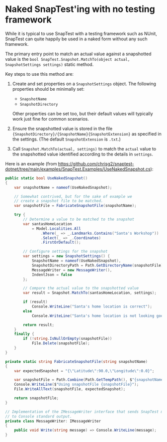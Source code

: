 # Naked SnapTest'ing with no testing framework

While it is typical to use SnapTest with a testing framework such as NUnit, SnapTest can quite happily be used in a naked form without any such framework.

The primary entry point to match an actual value against a snapshotted value is the `bool SnapTest.Snapshot.MatchTo(object actual, SnapshotSettings settings)` static method.

Key steps to use this method are:

1. Create and set properties on a `SnapshotSettings` object. The following properties should be minimally set:
    - `SnapshotName`
    - `SnapshotDirectory`

    Other properties can be set too, but their default values will typically work just fine for common scenarios.

1. Ensure the snapshotted value is stored in the file `{SnapshotDirectory}/{SnapshotName}{SnapshotExtension}` as specified in the settings. (The default `SnapshotExtension` is `.txt`.)

1. Call `Snapshot.MatchTo(actual, settings)` to match the `actual` value to the snapshotted value identified according to the details in `settings`.

Here is an example (from https://github.com/chrisg2/snaptest-dotnet/tree/main/examples/SnapTest.Examples/UseNakedSnapshot.cs):

```C#
public static bool UseNakedSnapshot()
{
    var snapshotName = nameof(UseNakedSnapshot);

    // Somewhat contrived, but for the sake of example we
    // create a snapshot file to be matched.
    var snapshotFile = FabricateSnapshotFile(snapshotName);

    try {
        // Determine a value to be matched to the snapshot
        var santasHomeLocation
            = Model.Localities.All
                .Where(_ => _.Landmarks.Contains("Santa's Workshop"))
                .Select(_ => _.Coordinates)
                .FirstOrDefault();

        // Configure settings for the snapshot
        var settings = new SnapshotSettings() {
            SnapshotName = nameof(UseNakedSnapshot),
            SnapshotDirectoryPath = Path.GetDirectoryName(snapshotFile),
            MessageWriter = new MessageWriter(),
            IndentJson = false
        };

        // Compare the actual value to the snapshotted value
        var result = Snapshot.MatchTo(santasHomeLocation, settings);

        if (result)
            Console.WriteLine("Santa's home location is correct");
        else
            Console.WriteLine("Santa's home location is not looking good");

        return result;
    }
    finally {
        if (!string.IsNullOrEmpty(snapshotFile))
            File.Delete(snapshotFile);
    }
}

private static string FabricateSnapshotFile(string snapshotName)
{
    var expectedSnapshot = "{\"Latitude\":90.0,\"Longitude\":0.0}";

    var snapshotFile = Path.Combine(Path.GetTempPath(), $"{snapshotName}.txt");
    Console.WriteLine($"Using snapshotFile {snapshotFile}");
    File.WriteAllText(snapshotFile, expectedSnapshot);

    return snapshotFile;
}

// Implementation of the IMessageWriter interface that sends SnapTest messages
// to Console standard output.
private class MessageWriter: IMessageWriter
{
    public void Write(string message) => Console.WriteLine(message);
}
```
